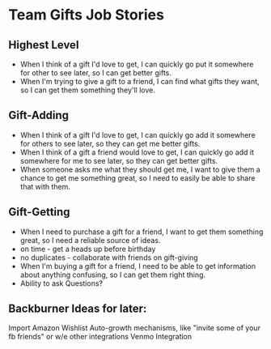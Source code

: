 # Team Gifts Job Stories

## Highest Level

* When I think of a gift I'd love to get, I can quickly go put it somewhere for other to see later, so I can get better gifts.
* When I'm trying to give a gift to a friend, I can find what gifts they want, so I can get them something they'll love.

## Gift-Adding

* When I think of a gift I'd love to get, I can quickly go add it somewhere for others to see later, so they can get me better gifts.
* When I think of a gift a friend would love to get, I can quickly go add it somewhere for me to see later, so they can get better gifts.
* When someone asks me what they should get me, I want to give them a chance to get me something great, so I need to easily be able to share that with them.

## Gift-Getting

* When I need to purchase a gift for a friend, I want to get them something great, so I need a reliable source of ideas.
* on time - get a heads up before birthday
* no duplicates - collaborate with friends on gift-giving
* When I'm buying a gift for a friend, I need to be able to get information about anything confusing, so I can get them right thing.
* Ability to ask Questions?

## Backburner Ideas for later:

Import Amazon Wishlist
Auto-growth mechanisms, like "invite some of your fb friends" or w/e other integrations
Venmo Integration
